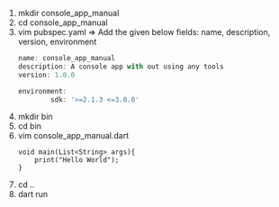 1. mkdir console_app_manual
2. cd console_app_manual
3. vim pubspec.yaml
	=> Add the given below fields:
		name, description, version, environment
	```dart
	name: console_app_manual
	description: A console app with out using any tools
	version: 1.0.0

	environment:
        	sdk: '>=2.1.3 <=3.0.0'

	```
4. mkdir bin
5. cd bin
6. vim console_app_manual.dart
	```
	void main(List<String> args){
		print("Hello World");
	}
	```
7. cd ..
8. dart run

	
